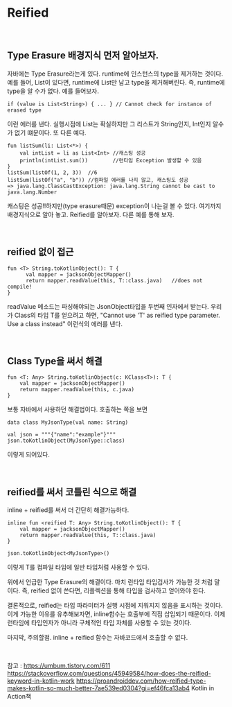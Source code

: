 # Reified

</br>

## Type Erasure 배경지식 먼저 알아보자.

자바에는 Type Erasure라는게 있다. runtime에 인스턴스의 type을 제거하는 것이다.
예를 들어, List<String>이 있다면, runtime에 List만 남고 type을 제거해버린다.
즉, runtime에 type을 알 수가 없다. 예를 들어보자.
    
    if (value is List<String>) { ... } // Cannot check for instance of erased type
    
이런 에러를 낸다. 실행시점에 List는 확실하지만 그 리스트가 String인지, Int인지 알수가 없기 떄문이다.
또 다른 예다.

    fun listSum(li: List<*>) {
        val intList = li as List<Int> //캐스팅 성공
        println(intList.sum())        //런타임 Exception 발생할 수 있음
    }
    listSum(listOf(1, 2, 3))  //6
    listSum(listOf("a", "b")) //컴파일 에러를 나지 않고, 캐스팅도 성공
    => java.lang.ClassCastException: java.lang.String cannot be cast to java.lang.Number

캐스팅은 성공!!하지만(type erasure때문) exception이 나는걸 볼 수 있다.
여기까지 배경지식으로 알아 놓고. Reified를 알아보자.
다른 예를 통해 보자.

</br>

## reified 없이 접근

    fun <T> String.toKotlinObject(): T {
          val mapper = jacksonObjectMapper()                                                 
          return mapper.readValue(this, T::class.java)   //does not compile!
    }
    
readValue 메소드는 파싱해야되는 JsonObject타입을 두번째 인자에서 받는다.
우리가 Class의 타입 T를 얻으려고 하면, "Cannot use 'T' as reified type parameter. Use a class instead"
이런식의 에러를 낸다. 

</br>

## Class Type을 써서 해결

    fun <T: Any> String.toKotlinObject(c: KClass<T>): T {
        val mapper = jacksonObjectMapper()
        return mapper.readValue(this, c.java)
    }
    
보통 자바에서 사용하던 해결법이다.
호출하는 쪽을 보면

    data class MyJsonType(val name: String)

    val json = """{"name":"example"}"""
    json.toKotlinObject(MyJsonType::class)
    
이렇게 되어있다.
    
</br>    
    
## reified를 써서 코틀린 식으로 해결

inline + reified를 써서 더 간단히 해결가능하다.

    inline fun <reified T: Any> String.toKotlinObject(): T {
        val mapper = jacksonObjectMapper()
        return mapper.readValue(this, T::class.java)
    }
    
    json.toKotlinObject<MyJsonType>()
    
이렇게 T를 컴파일 타임에 일반 타입처럼 사용할 수 있다.

위에서 언급한 Type Erasure의 해결이다. 마치 런타임 타입검사가 가능한 것 처럼 말이다. 
즉, reified 없이 쓴다면, 리플렉션을 통해 타입을 검사하고 얻어와야 한다.

결론적으로, reified는 타입 파라미터가 실행 시점에 지워지지 않음을 표시하는 것이다.
이게 가능한 이유를 유추해보자면, inline함수는 호출부에 직접 삽입되기 때문이다.
이제 런타임에 타입인자가 아니라 구체적인 타입 자체를 사용할 수 있는 것이다.

마지막, 주의할점.
inline + reified 함수는 자바코드에서 호출할 수 없다.

</br>

참고 :
https://umbum.tistory.com/611
https://stackoverflow.com/questions/45949584/how-does-the-reified-keyword-in-kotlin-work
https://proandroiddev.com/how-reified-type-makes-kotlin-so-much-better-7ae539ed0304?gi=ef46fca13ab4
Kotlin in Action책
